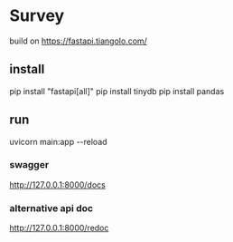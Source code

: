 # Survey

build on https://fastapi.tiangolo.com/


## install

pip install "fastapi[all]"
pip install tinydb
pip install pandas      

## run

uvicorn main:app --reload 


### swagger

http://127.0.0.1:8000/docs


### alternative api doc

http://127.0.0.1:8000/redoc





